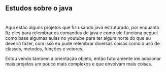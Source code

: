 ## Estudos sobre o java
#
Aqui estão alguns projetos que fiz usando java estruturado, por enquanto fiz eles para relembrar os comandos de java e como ele funciona peguei como base algumas aulas no youtube para ter algum norte do que eu deveria fazer, com isso eu pude relembrar  diversas coisas como o uso de classes, metodos, funções e vetores. 

Estou vendo tambem a orientação objeto, então futuramente irei adicionar mais projetos um pouco mais complexos e que envolvam mais coisas.

